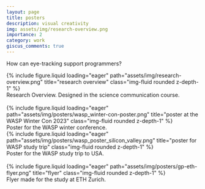 ```yaml
---
layout: page
title: posters
description: visual creativity
img: assets/img/research-overview.png
importance: 2
category: work
giscus_comments: true
---
```


How can eye-tracking support programmers?

<div class="row justify-content-sm-center">
    <div class="col-sm-10 d-flex flex-column align-items-center">
        <div class="col-sm-10 mt-3 mt-md-0">
            {% include figure.liquid loading="eager" path="assets/img/research-overview.png" title="research overview" class="img-fluid rounded z-depth-1" %}
        </div>
        <div class="caption mt-1 text-center">
            Research Overview. Designed in the science communication course.
        </div>
    </div>
</div>
<br/>

<div class="row justify-content-sm-center">
    <div class="col-sm-5 d-flex flex-column align-items-center">
        <div class="mb-3">
            {% include figure.liquid loading="eager" path="assets/img/posters/wasp_winter-con-poster.png" title="poster at the WASP Winter Con 2023" class="img-fluid rounded z-depth-1" %}
        </div>
        <div class="caption text-center">
            Poster for the WASP winter conference.
        </div>
    </div>
    <div class="col-sm-5 d-flex flex-column align-items-center">
        <div class="mb-3">
            {% include figure.liquid loading="eager" path="assets/img/posters/wasp_poster_silicon_valley.png" title="poster for WASP study trip" class="img-fluid rounded z-depth-1" %}
        </div>
        <div class="caption text-center">
            Poster for the WASP study trip to USA. 
        </div>
    </div>
</div>
<br/>

<div class="row justify-content-sm-center">
  <div class="col-sm-5 d-flex flex-column align-items-center">
        <div>
            {% include figure.liquid loading="eager" path="assets/img/posters/gp-eth-flyer.png" title="flyer" class="img-fluid rounded z-depth-1" %}
        </div>
        <div class="caption text-center mt-1">
            Flyer made for the study at ETH Zurich.
        </div>
  </div>
</div>
